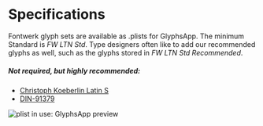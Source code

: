 # Specifications

Fontwerk glyph sets are available as .plists for GlyphsApp. 
The minimum Standard is <i>FW LTN Std</i>.
Type designers often like to add our recommended glyphs as well, such as the glyphs stored in <i>FW LTN Std Recommended</i>.


##### Not required, but highly recommended:

* [Christoph Koeberlin Latin S](https://github.com/koeberlin/Latin-Character-Sets/tree/main/CharacterSets/Glyphs)
* [DIN-91379](https://github.com/fontwerk/specifications/blob/main/CustomFilter%20DIN.plist)


![plist in use: GlyphsApp preview](../imgs/plistGlyphsappPreview.png?raw=true "plist in use: GlyphsApp preview")